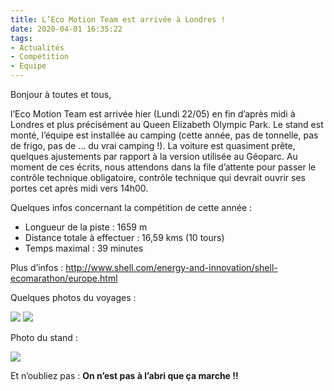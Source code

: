 ```yaml
---
title: L’Eco Motion Team est arrivée à Londres !
date: 2020-04-01 16:35:22
tags:
- Actualités
- Compétition
- Equipe
---
```


Bonjour à toutes et tous,

l’Eco Motion Team est arrivée hier (Lundi 22/05) en fin d’après midi à Londres et plus précisément au Queen Elizabeth Olympic Park. Le stand est monté, l’équipe est installée au camping (cette année, pas de tonnelle, pas de frigo, pas de … du vrai camping !).
La voiture est quasiment prête, quelques ajustements par rapport à la version utilisée au Géoparc. Au moment de ces écrits, nous attendons dans la file d’attente pour passer le contrôle technique obligatoire, contrôle technique qui devrait ouvrir ses portes cet après midi vers 14h00.

Quelques infos concernant la compétition de cette année :

- Longueur de la piste : 1659 m
- Distance totale à effectuer : 16,59 kms (10 tours)
- Temps maximal : 39 minutes

Plus d’infos : http://www.shell.com/energy-and-innovation/shell-ecomarathon/europe.html

Quelques photos du voyages :

![](/img/Douane_2017-e1495535947328.png)
![](/img/Ferry_2017-e1495536077214.png)

Photo du stand :

![](/img/Stand_1_2017-e1495536184558.png)

Et n’oubliez pas : **On n’est pas à l’abri que ça marche !!**
